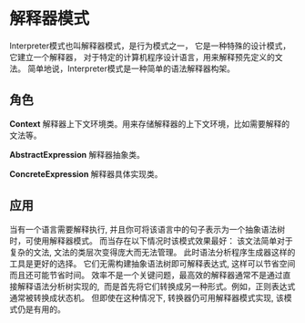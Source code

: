 # 解释器模式
Interpreter模式也叫解释器模式，是行为模式之一，
它是一种特殊的设计模式，它建立一个解释器，
对于特定的计算机程序设计语言，用来解释预先定义的文法。
简单地说，Interpreter模式是一种简单的语法解释器构架。

## 角色
**Context**
解释器上下文环境类。用来存储解释器的上下文环境，比如需要解释的文法等。

**AbstractExpression**
解释器抽象类。

**ConcreteExpression**
解释器具体实现类。

## 应用
当有一个语言需要解释执行, 并且你可将该语言中的句子表示为一个抽象语法树时，可使用解释器模式。
而当存在以下情况时该模式效果最好：
该文法简单对于复杂的文法, 文法的类层次变得庞大而无法管理。
此时语法分析程序生成器这样的工具是更好的选择。
它们无需构建抽象语法树即可解释表达式, 这样可以节省空间而且还可能节省时间。
效率不是一个关键问题，最高效的解释器通常不是通过直接解释语法分析树实现的, 
而是首先将它们转换成另一种形式。例如，正则表达式通常被转换成状态机。
但即使在这种情况下, 转换器仍可用解释器模式实现, 该模式仍是有用的。
